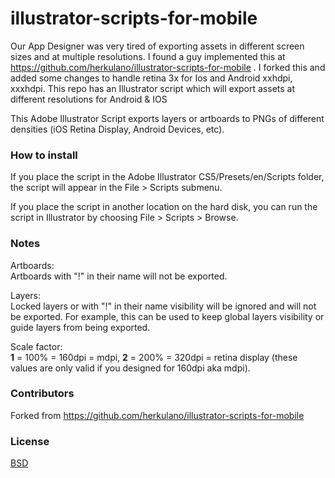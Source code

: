 # illustrator-scripts-for-mobile
Our App Designer was very tired of exporting assets in different screen sizes and at multiple resolutions. I found a guy implemented this at https://github.com/herkulano/illustrator-scripts-for-mobile . I forked this and added some changes to handle retina 3x for Ios and Android xxhdpi, xxxhdpi. This repo has an Illustrator script which will export assets at different resolutions for Android &amp; IOS


This Adobe Illustrator Script exports layers or artboards to PNGs of different densities (iOS Retina Display, Android Devices, etc).

### How to install

If you place the script in the Adobe Illustrator CS5/Presets/en/Scripts folder, the script will appear in the File > Scripts submenu.

If you place the script in another location on the hard disk, you can run the script in Illustrator by choosing File > Scripts > Browse.

### Notes

Artboards:  
Artboards with "!" in their name will not be exported.

Layers:  
Locked layers or with "!" in their name visibility will be ignored and will not be exported.
For example, this can be used to keep global layers visibility or guide layers from being exported.

Scale factor:  
**1** = 100% = 160dpi = mdpi, **2** = 200% = 320dpi = retina display (these values are only valid if you designed for 160dpi aka mdpi).


### Contributors
Forked from https://github.com/herkulano/illustrator-scripts-for-mobile 

### License

[BSD](https://github.com/herkulano/illustrator-scripts-for-mobile/blob/master/LICENSE)
